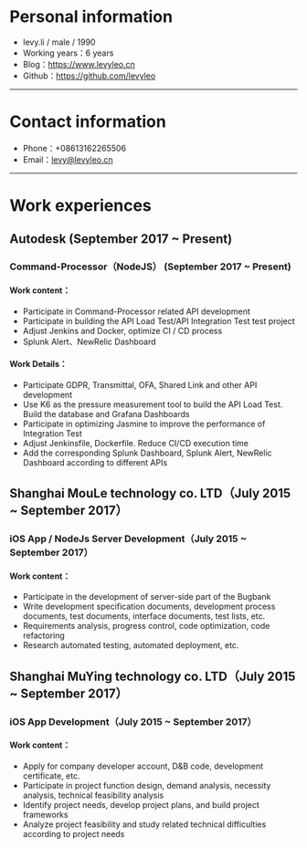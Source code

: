 # Personal information

 - levy.li / male / 1990 
 - Working years：6 years
 - Blog：https://www.levyleo.cn
 - Github：https://github.com/levyleo 

---

# Contact information

- Phone：+08613162265506 
- Email：levy@levyleo.cn 

---

# Work experiences

## Autodesk (September 2017 ~ Present)

### Command-Processor（NodeJS） (September 2017 ~ Present)

#### Work content：

 - Participate in Command-Processor related API development
 - Participate in building the API Load Test/API Integration Test test project
 - Adjust Jenkins and Docker, optimize CI / CD process
 - Splunk Alert、NewRelic Dashboard

#### Work Details：
 
 - Participate GDPR, Transmittal, OFA, Shared Link and other API development
 - Use K6 as the pressure measurement tool to build the API Load Test. Build the database and Grafana Dashboards
 - Participate in optimizing Jasmine to improve the performance of Integration Test
 - Adjust Jenkinsfile, Dockerfile. Reduce CI/CD execution time
 - Add the corresponding Splunk Dashboard, Splunk Alert, NewRelic Dashboard according to different APIs

## Shanghai MouLe technology co. LTD（July 2015 ~ September 2017）

### iOS App / NodeJs Server Development（July 2015 ~ September 2017）

#### Work content：
 - Participate in the development of server-side part of the Bugbank
 - Write development specification documents, development process documents, test documents, interface documents, test lists, etc.
 - Requirements analysis, progress control, code optimization, code refactoring
 - Research automated testing, automated deployment, etc.

## Shanghai MuYing technology co. LTD（July 2015 ~ September 2017）

### iOS App Development（July 2015 ~ September 2017）

#### Work content：

- Apply for company developer account, D&B code, development certificate, etc.
- Participate in project function design, demand analysis, necessity analysis, technical feasibility analysis
- Identify project needs, develop project plans, and build project frameworks
- Analyze project feasibility and study related technical difficulties according to project needs